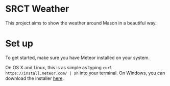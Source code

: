 SRCT Weather
============

This project aims to show the weather around Mason in a beautiful way.

# Set up
To get started, make sure you have Meteor installed on your system.

On OS X and Linux, this is as simple as typing `curl https://install.meteor.com/ | sh`
into your terminal. On Windows, you can download the installer [here](https://install.meteor.com/windows).
